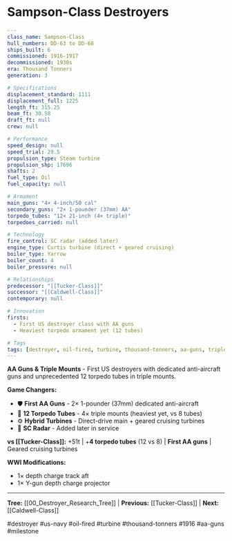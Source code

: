 # Sampson-Class Destroyers

```yaml
---
class_name: Sampson-Class
hull_numbers: DD-63 to DD-68
ships_built: 6
commissioned: 1916-1917
decommissioned: 1930s
era: Thousand Tonners
generation: 3

# Specifications
displacement_standard: 1111
displacement_full: 1225
length_ft: 315.25
beam_ft: 30.58
draft_ft: null
crew: null

# Performance
speed_design: null
speed_trial: 29.5
propulsion_type: Steam turbine
propulsion_shp: 17696
shafts: 2
fuel_type: Oil
fuel_capacity: null

# Armament
main_guns: "4× 4-inch/50 cal"
secondary_guns: "2× 1-pounder (37mm) AA"
torpedo_tubes: "12× 21-inch (4× triple)"
torpedoes_carried: null

# Technology
fire_control: SC radar (added later)
engine_type: Curtis turbine (direct + geared cruising)
boiler_type: Yarrow
boiler_count: 4
boiler_pressure: null

# Relationships
predecessor: "[[Tucker-Class]]"
successor: "[[Caldwell-Class]]"
contemporary: null

# Innovation
firsts:
  - First US destroyer class with AA guns
  - Heaviest torpedo armament yet (12 tubes)

# Tags
tags: [destroyer, oil-fired, turbine, thousand-tonners, aa-guns, triple-torpedo-mounts]
---
```

**AA Guns & Triple Mounts** - First US destroyers with dedicated anti-aircraft guns and unprecedented 12 torpedo tubes in triple mounts.

**Game Changers:**
- 🛡️ **First AA Guns** - 2× 1-pounder (37mm) dedicated anti-aircraft
- 🚀 **12 Torpedo Tubes** - 4× triple mounts (heaviest yet, vs 8 tubes)
- ⚙️ **Hybrid Turbines** - Direct-drive main + geared cruising turbines
- 📡 **SC Radar** - Added later in service

**vs [[Tucker-Class]]:** +51t | +**4 torpedo tubes** (12 vs 8) | **First AA guns** | Geared cruising turbines

**WWI Modifications:**
- 1× depth charge track aft
- 1× Y-gun depth charge projector

---
**Tree:** [[00_Destroyer_Research_Tree]] | **Previous:** [[Tucker-Class]] | **Next:** [[Caldwell-Class]]

#destroyer #us-navy #oil-fired #turbine #thousand-tonners #1916 #aa-guns #milestone
